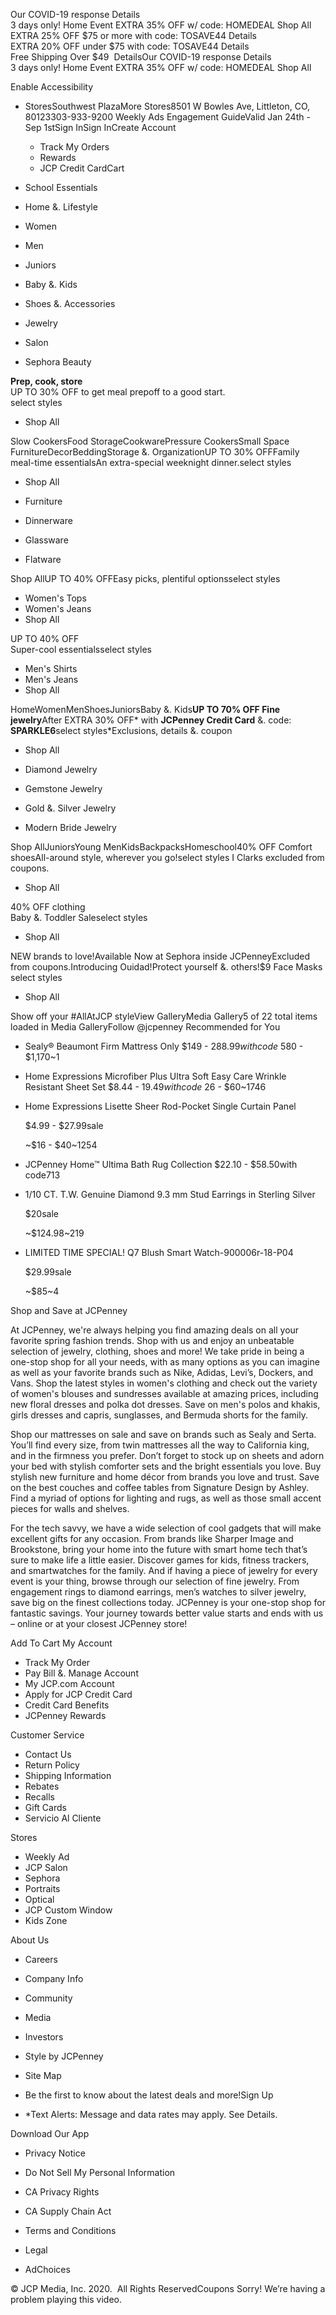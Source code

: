 Our COVID-19 response Details  
3 days only! Home Event EXTRA 35% OFF w/ code: HOMEDEAL Shop All  
EXTRA 25% OFF $75 or more with code: TOSAVE44 Details  
EXTRA 20% OFF under $75 with code: TOSAVE44 Details  
Free Shipping Over $49  DetailsOur COVID-19 response Details  
3 days only! Home Event EXTRA 35% OFF w/ code: HOMEDEAL Shop All  

Enable Accessibility

*   StoresSouthwest PlazaMore Stores8501 W Bowles Ave, Littleton, CO, 80123303-933-9200 Weekly Ads Engagement GuideValid Jan 24th - Sep 1stSign InSign InCreate Account
    *   Track My Orders
    *   Rewards
    *   JCP Credit CardCart

*   School Essentials
*   Home &. Lifestyle
*   Women
*   Men
*   Juniors
*   Baby &. Kids
*   Shoes &. Accessories
*   Jewelry
*   Salon
*   Sephora Beauty

**Prep, cook, store**  
UP TO 30% OFF to get meal prepoff to a good start.  
select styles

*   Shop All

Slow CookersFood StorageCookwarePressure CookersSmall Space FurnitureDecorBeddingStorage &. OrganizationUP TO 30% OFFFamily meal-time essentialsAn extra-special weeknight dinner.select styles

*   Shop All

*   Furniture
    
*   Dinnerware
    
*   Glassware
    
*   Flatware
    

Shop AllUP TO 40% OFFEasy picks, plentiful optionsselect styles

*   Women's Tops
*   Women's Jeans
*   Shop All

UP TO 40% OFF  
Super-cool essentialsselect styles

*   Men's Shirts
*   Men's Jeans
*   Shop All

HomeWomenMenShoesJuniorsBaby &. Kids**UP TO 70% OFF Fine jewelry**After EXTRA 30% OFF\* with **JCPenney Credit Card** &. code: **SPARKLE6**select styles\*Exclusions, details &. coupon

*   Shop All

*   Diamond Jewelry
    
*   Gemstone Jewelry
    
*   Gold &. Silver Jewelry
    
*   Modern Bride Jewelry
    

Shop AllJuniorsYoung MenKidsBackpacksHomeschool40% OFF Comfort shoesAll-around style, wherever you go!select styles I Clarks excluded from coupons.

*   Shop All

40% OFF clothing  
Baby &. Toddler Saleselect styles

*   Shop All

  
NEW brands to love!Available Now at Sephora inside JCPenneyExcluded from coupons.Introducing Ouidad!Protect yourself &. others!$9 Face Masks  
select styles

*   Shop All

Show off your #AllAtJCP styleView GalleryMedia Gallery5 of 22 total items loaded in Media GalleryFollow @jcpenney Recommended for You

*   Sealy® Beaumont Firm Mattress Only $149 - $288.99with code~$580 - $1,170~1
*   Home Expressions Microfiber Plus Ultra Soft Easy Care Wrinkle Resistant Sheet Set $8.44 - $19.49with code~$26 - $60~1746
*   Home Expressions Lisette Sheer Rod-Pocket Single Curtain Panel
    
    $4.99 - $27.99sale
    
    ~$16 - $40~1254
*   JCPenney Home™ Ultima Bath Rug Collection $22.10 - $58.50with code713
*   1/10 CT. T.W. Genuine Diamond 9.3 mm Stud Earrings in Sterling Silver
    
    $20sale
    
    ~$124.98~219
*   LIMITED TIME SPECIAL! Q7 Blush Smart Watch-900006r-18-P04
    
    $29.99sale
    
    ~$85~4

Shop and Save at JCPenney

At JCPenney, we're always helping you find amazing deals on all your favorite spring fashion trends. Shop with us and enjoy an unbeatable selection of jewelry, clothing, shoes and more! We take pride in being a one-stop shop for all your needs, with as many options as you can imagine as well as your favorite brands such as Nike, Adidas, Levi’s, Dockers, and Vans. Shop the latest styles in women's clothing and check out the variety of women's blouses and sundresses available at amazing prices, including new floral dresses and polka dot dresses. Save on men's polos and khakis, girls dresses and capris, sunglasses, and Bermuda shorts for the family.

  

Shop our mattresses on sale and save on brands such as Sealy and Serta. You’ll find every size, from twin mattresses all the way to California king, and in the firmness you prefer. Don’t forget to stock up on sheets and adorn your bed with stylish comforter sets and the bright essentials you love. Buy stylish new furniture and home décor from brands you love and trust. Save on the best couches and coffee tables from Signature Design by Ashley. Find a myriad of options for lighting and rugs, as well as those small accent pieces for walls and shelves.

  

For the tech savvy, we have a wide selection of cool gadgets that will make excellent gifts for any occasion. From brands like Sharper Image and Brookstone, bring your home into the future with smart home tech that’s sure to make life a little easier. Discover games for kids, fitness trackers, and smartwatches for the family. And if having a piece of jewelry for every event is your thing, browse through our selection of fine jewelry. From engagement rings to diamond earrings, men’s watches to silver jewelry, save big on the finest collections today. JCPenney is your one-stop shop for fantastic savings. Your journey towards better value starts and ends with us – online or at your closest JCPenney store!

  
  
Add To Cart My Account

*   Track My Order
*   Pay Bill &. Manage Account
*   My JCP.com Account
*   Apply for JCP Credit Card
*   Credit Card Benefits
*   JCPenney Rewards

Customer Service

*   Contact Us
*   Return Policy
*   Shipping Information
*   Rebates
*   Recalls
*   Gift Cards
*   Servicio Al Cliente

Stores

*   Weekly Ad
*   JCP Salon
*   Sephora
*   Portraits
*   Optical
*   JCP Custom Window
*   Kids Zone

About Us

*   Careers
*   Company Info
*   Community
*   Media
*   Investors
*   Style by JCPenney
*   Site Map

*   Be the first to know about the latest deals and more!Sign Up
*   \*Text Alerts: Message and data rates may apply. See Details.

Download Our App

*   Privacy Notice
*   Do Not Sell My Personal Information
*   CA Privacy Rights
*   CA Supply Chain Act

*   Terms and Conditions
*   Legal
*   AdChoices

© JCP Media, Inc. 2020.  All Rights ReservedCoupons Sorry! We’re having a problem playing this video.